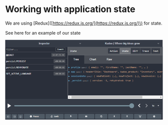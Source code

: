 # Working with application state

We are using \[Redux\]\([https://redux.js.org/](https://redux.js.org/)\) for state.

See here for an example of our state

![](../.gitbook/assets/image%20%281%29.png)



